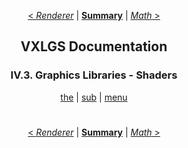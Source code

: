 <div align="center">

[< *Renderer*](4.2.renderer.md) | [**Summary**](0.0.index.md) | [*Math* >](5.1.math.md)

## VXLGS Documentation

### IV.3. Graphics Libraries - Shaders

[the](4.3.shaders.md#) | [sub](4.3.shaders.md#) | [menu](4.3.shaders.md#)

</div>

<div align="center">

#
[< *Renderer*](4.2.renderer.md) | [**Summary**](0.0.index.md) | [*Math* >](5.1.math.md)